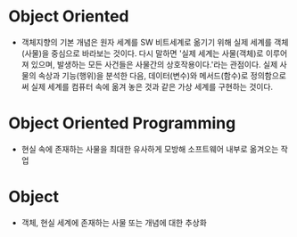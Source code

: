 # Object Oriented
- 객체지향의 기본 개념은 원자 세계를 SW 비트세계로 옮기기 위해 실제 세계를 객체(사물)을 중심으로 바라보는 것이다. 다시 말하면 '실제 세계는 사물(객체)로 이루어져 있으며, 발생하는 모든 사건들은 사물간의 상호작용이다.'라는 관점이다. 실제 사물의 속상과 기능(행위)을 분석한 다음, 데이터(변수)와 메서드(함수)로 정의함으로써 실제 세계를 컴퓨터 속에 옮겨 놓은 것과 같은 가상 세계를 구현하는 것이다.

# Object Oriented Programming
- 현실 속에 존재하는 사물을 최대한 유사하게 모방해 소프트웨어 내부로 옮겨오는 작업

# Object
- 객체, 현실 세계에 존재하는 사물 또는 개념에 대한 추상화